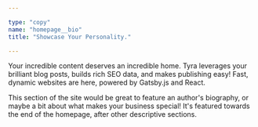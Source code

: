 ```yaml
---

type: "copy"
name: "homepage__bio"
title: "Showcase Your Personality."

---
```


Your incredible content deserves an incredible home. Tyra leverages your brilliant blog posts, builds rich SEO data, and makes publishing easy! Fast, dynamic websites are here, powered by Gatsby.js and React.

This section of the site would be great to feature an author's biography, or maybe a bit about what makes your business special! It's featured towards the end of the homepage, after other descriptive sections.
